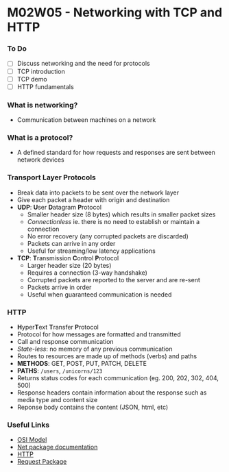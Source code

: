 # M02W05 - Networking with TCP and HTTP

### To Do

- [ ] Discuss networking and the need for protocols
- [ ] TCP introduction
- [ ] TCP demo
- [ ] HTTP fundamentals

### What is networking?

- Communication between machines on a network

### What is a protocol?

- A defined standard for how requests and responses are sent between network devices

### Transport Layer Protocols

- Break data into packets to be sent over the network layer
- Give each packet a header with origin and destination
- **UDP**: **U**ser **D**atagram **P**rotocol
  - Smaller header size (8 bytes) which results in smaller packet sizes
  - _Connectionless_ ie. there is no need to establish or maintain a connection
  - No error recovery (any corrupted packets are discarded)
  - Packets can arrive in any order
  - Useful for streaming/low latency applications
- **TCP**: **T**ransmission **C**ontrol **P**rotocol
  - Larger header size (20 bytes)
  - Requires a connection (3-way handshake)
  - Corrupted packets are reported to the server and are re-sent
  - Packets arrive in order
  - Useful when guaranteed communication is needed

### HTTP

- **H**yper**T**ext **T**ransfer **P**rotocol
- Protocol for how messages are formatted and transmitted
- Call and response communication
- _State-less_: no memory of any previous communication
- Routes to resources are made up of methods (verbs) and paths
- **METHODS**: GET, POST, PUT, PATCH, DELETE
- **PATHS**: `/users`, `/unicorns/123`
- Returns status codes for each communication (eg. 200, 202, 302, 404, 500)
- Response headers contain information about the response such as media type and content size
- Reponse body contains the content (JSON, html, etc)

### Useful Links

- [OSI Model](https://en.wikipedia.org/wiki/OSI_model)
- [Net package documentation](https://nodejs.org/api/net.html)
- [HTTP](https://en.wikipedia.org/wiki/Hypertext_Transfer_Protocol)
- [Request Package](https://www.npmjs.com/package/request)
